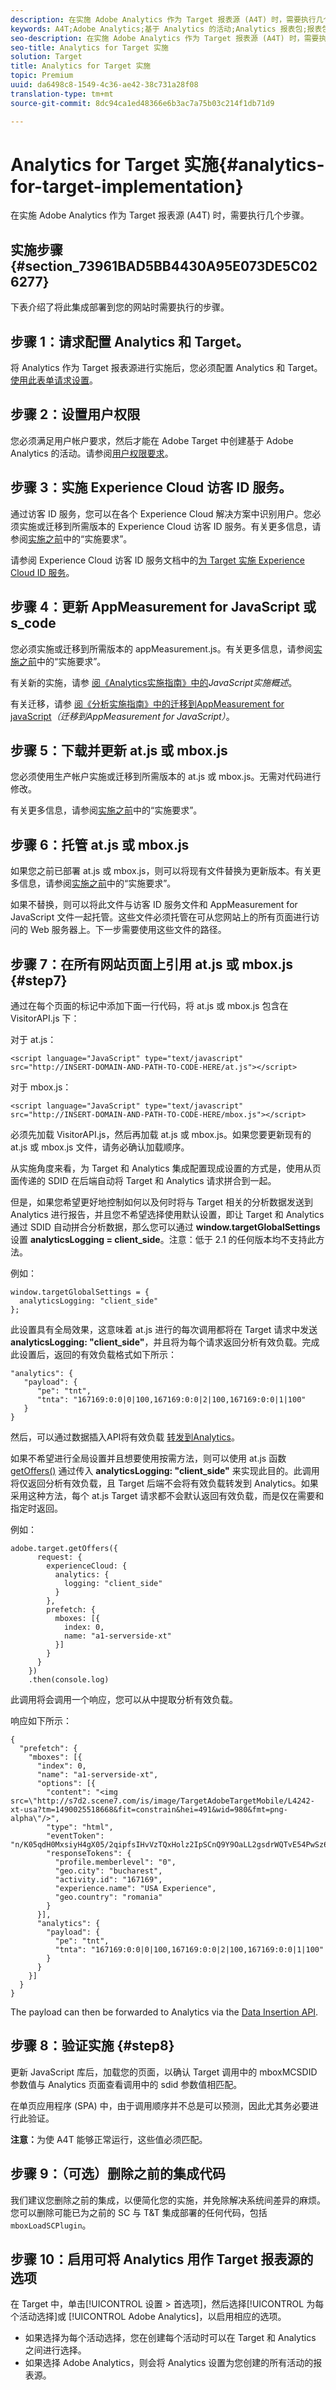 ```yaml
---
description: 在实施 Adobe Analytics 作为 Target 报表源 (A4T) 时，需要执行几个步骤。
keywords: A4T;Adobe Analytics;基于 Analytics 的活动;Analytics 报表包;报表包;Analytics 与 Target 集成;配置报表包
seo-description: 在实施 Adobe Analytics 作为 Target 报表源 (A4T) 时，需要执行几个步骤。
seo-title: Analytics for Target 实施
solution: Target
title: Analytics for Target 实施
topic: Premium
uuid: da6498c8-1549-4c36-ae42-38c731a28f08
translation-type: tm+mt
source-git-commit: 8dc94ca1ed48366e6b3ac7a75b03c214f1db71d9

---
```



# Analytics for Target 实施{#analytics-for-target-implementation}

在实施 Adobe Analytics 作为 Target 报表源 (A4T) 时，需要执行几个步骤。

## 实施步骤 {#section_73961BAD5BB4430A95E073DE5C026277}

下表介绍了将此集成部署到您的网站时需要执行的步骤。

## 步骤 1：请求配置 Analytics 和 Target。

将 Analytics 作为 Target 报表源进行实施后，您必须配置 Analytics 和 Target。[使用此表单请求设置](http://www.adobe.com/go/audiences)。

## 步骤 2：设置用户权限

您必须满足用户帐户要求，然后才能在 Adobe Target 中创建基于 Adobe Analytics 的活动。请参阅[用户权限要求](/help/c-integrating-target-with-mac/a4t/account-reqs.md)。

## 步骤 3：实施 Experience Cloud 访客 ID 服务。

通过访客 ID 服务，您可以在各个 Experience Cloud 解决方案中识别用户。您必须实施或迁移到所需版本的 Experience Cloud 访客 ID 服务。有关更多信息，请参阅[实施之前](/help/c-integrating-target-with-mac/a4t/before-implement.md)中的“实施要求”。

请参阅 Experience Cloud 访客 ID 服务文档中的[为 Target 实施 Experience Cloud ID 服务](https://docs.adobe.com/content/help/en/id-service/using/implementation-guides/setup-target.html)。

## 步骤 4：更新 AppMeasurement for JavaScript 或 s_code

您必须实施或迁移到所需版本的 appMeasurement.js。有关更多信息，请参阅[实施之前](/help/c-integrating-target-with-mac/a4t/before-implement.md)中的“实施要求”。

有关新的实施，请参 [阅《Analytics实施指南》中的](https://docs.adobe.com/content/help/en/analytics/implementation/javascript-implementation/javascript-implementation-overview.html)*JavaScript实施概述*。

有关迁移，请参 [阅《分析实施指南》中的迁移到AppMeasurement for javaScript](https://docs.adobe.com/content/help/en/analytics/implementation/javascript-implementation/appmeasurement-js/appmeasure-mjs-migrate.html)*（迁移到AppMeasurement for JavaScript）*。

## 步骤 5：下载并更新 at.js 或 mbox.js

您必须使用生产帐户实施或迁移到所需版本的 at.js 或 mbox.js。无需对代码进行修改。

有关更多信息，请参阅[实施之前](/help/c-integrating-target-with-mac/a4t/before-implement.md)中的“实施要求”。

## 步骤 6：托管 at.js 或 mbox.js

如果您之前已部署 at.js 或 mbox.js，则可以将现有文件替换为更新版本。有关更多信息，请参阅[实施之前](/help/c-integrating-target-with-mac/a4t/before-implement.md)中的“实施要求”。

如果不替换，则可以将此文件与访客 ID 服务文件和 AppMeasurement for JavaScript 文件一起托管。这些文件必须托管在可从您网站上的所有页面进行访问的 Web 服务器上。下一步需要使用这些文件的路径。

## 步骤 7：在所有网站页面上引用 at.js 或 mbox.js {#step7}

通过在每个页面的标记中添加下面一行代码，将 at.js 或 mbox.js 包含在 VisitorAPI.js 下：

对于 at.js：

```
<script language="JavaScript" type="text/javascript"
src="http://INSERT-DOMAIN-AND-PATH-TO-CODE-HERE/at.js"></script>
```

对于 mbox.js：

```
<script language="JavaScript" type="text/javascript"
src="http://INSERT-DOMAIN-AND-PATH-TO-CODE-HERE/mbox.js"></script>
```

必须先加载 VisitorAPI.js，然后再加载 at.js 或 mbox.js。如果您要更新现有的 at.js 或 mbox.js 文件，请务必确认加载顺序。

从实施角度来看，为 Target 和 Analytics 集成配置现成设置的方式是，使用从页面传递的 SDID 在后端自动将 Target 和 Analytics 请求拼合到一起。

但是，如果您希望更好地控制如何以及何时将与 Target 相关的分析数据发送到 Analytics 进行报告，并且您不希望选择使用默认设置，即让 Target 和 Analytics 通过 SDID 自动拼合分析数据，那么您可以通过 **window.targetGlobalSettings** 设置 **analyticsLogging = client_side**。注意：低于 2.1 的任何版本均不支持此方法。

例如：

```
window.targetGlobalSettings = {
  analyticsLogging: "client_side"
};
```

此设置具有全局效果，这意味着 at.js 进行的每次调用都将在 Target 请求中发送 **analyticsLogging: "client_side"**，并且将为每个请求返回分析有效负载。完成此设置后，返回的有效负载格式如下所示：

```
"analytics": {
   "payload": {
      "pe": "tnt",
      "tnta": "167169:0:0|0|100,167169:0:0|2|100,167169:0:0|1|100"
   }
}
```

然后，可以通过数据插入API将有效负载 [转发到Analytics](https://helpx.adobe.com/analytics/kb/data-insertion-api-post-method-adobe-analytics.html)。

如果不希望进行全局设置并且想要使用按需方法，则可以使用 at.js 函数 [getOffers()](/help/c-implementing-target/c-implementing-target-for-client-side-web/adobe-target-getoffers-atjs-2.md) 通过传入 **analyticsLogging: "client_side"** 来实现此目的。此调用将仅返回分析有效负载，且 Target 后端不会将有效负载转发到 Analytics。如果采用这种方法，每个 at.js Target 请求都不会默认返回有效负载，而是仅在需要和指定时返回。

例如：

```
adobe.target.getOffers({
      request: {
        experienceCloud: {
          analytics: {
            logging: "client_side"
          }
        },
        prefetch: {
          mboxes: [{
            index: 0,
            name: "a1-serverside-xt"
          }]
        }
      }
    })
    .then(console.log)
```

此调用将会调用一个响应，您可以从中提取分析有效负载。

响应如下所示：

```
{
  "prefetch": {
    "mboxes": [{
      "index": 0,
      "name": "a1-serverside-xt",
      "options": [{
        "content": "<img src=\"http://s7d2.scene7.com/is/image/TargetAdobeTargetMobile/L4242-xt-usa?tm=1490025518668&fit=constrain&hei=491&wid=980&fmt=png-alpha\"/>",
        "type": "html",
        "eventToken": "n/K05qdH0MxsiyH4gX05/2qipfsIHvVzTQxHolz2IpSCnQ9Y9OaLL2gsdrWQTvE54PwSz67rmXWmSnkXpSSS2Q==",
        "responseTokens": {
          "profile.memberlevel": "0",
          "geo.city": "bucharest",
          "activity.id": "167169",
          "experience.name": "USA Experience",
          "geo.country": "romania"
        }
      }],
      "analytics": {
        "payload": {
          "pe": "tnt",
          "tnta": "167169:0:0|0|100,167169:0:0|2|100,167169:0:0|1|100"
        }
      }
    }]
  }
}
```

The payload can then be forwarded to Analytics via the [Data Insertion API](https://helpx.adobe.com/analytics/kb/data-insertion-api-post-method-adobe-analytics.html).

## 步骤 8：验证实施 {#step8}

更新 JavaScript 库后，加载您的页面，以确认 Target 调用中的 mboxMCSDID 参数值与 Analytics 页面查看调用中的 sdid 参数值相匹配。

在单页应用程序 (SPA) 中，由于调用顺序并不总是可以预测，因此尤其务必要进行此验证。

**注意：**&#x200B;为使 A4T 能够正常运行，这些值必须匹配。

## 步骤 9：（可选）删除之前的集成代码

我们建议您删除之前的集成，以便简化您的实施，并免除解决系统间差异的麻烦。您可以删除可能已为之前的 SC 与 T&amp;T 集成部署的任何代码，包括 `mboxLoadSCPlugin`。

## 步骤 10：启用可将 Analytics 用作 Target 报表源的选项

在 Target 中，单击[!UICONTROL 设置 &gt; 首选项]，然后选择[!UICONTROL 为每个活动选择]或 [!UICONTROL Adobe Analytics]，以启用相应的选项。

* 如果选择为每个活动选择，您在创建每个活动时可以在 Target 和 Analytics 之间进行选择。
* 如果选择 Adobe Analytics，则会将 Analytics 设置为您创建的所有活动的报表源。

